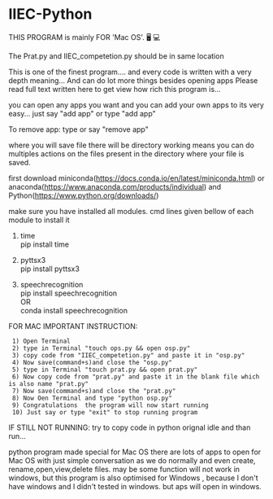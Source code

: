 # IIEC-Python


THIS PROGRAM is mainly FOR  'Mac OS'.      🖥 💻 

The Prat.py and IIEC_competetion.py should be in same location 

This is one of the finest program.... and every code is written with a very depth meaning...
And can do lot more things besides opening apps
Please read full text written here to get view how rich this program is...
 
 
 
you can open any apps you want and you can add your own apps to its very easy... 
just say "add app" or
type "add app" 

To remove app:
    type or say "remove app"
   


where you will save file there will be directory working means you can do multiples actions on the files present in the directory where your file is saved.


first download miniconda(https://docs.conda.io/en/latest/miniconda.html) or anaconda(https://www.anaconda.com/products/individual) and Python(https://www.python.org/downloads/) 

make sure you have installed all modules. cmd lines given bellow of each module to install it
  
1) time  
    pip install time
      
2) pyttsx3  
    pip install pyttsx3
    
3) speechrecognition   
      pip install speechrecognition  
                OR                
      conda install speechrecognition   
    
    
FOR MAC IMPORTANT INSTRUCTION:

     1) Open Terminal  
     2) type in Terminal "touch ops.py && open osp.py"  
     3) copy code from "IIEC_competetion.py" and paste it in "osp.py"          
     4) Now save(command+s)and close the "osp.py"    
     5) type in Terminal "touch prat.py && open prat.py"        
     6) Now copy code from "prat.py" and paste it in the blank file which is also name "prat.py"      
     7) Now save(command+s)and close the "prat.py"  
     8) Now Oen Terminal and type "python osp.py"
     9) Congratulations  the program will now start running 
     10) Just say or type "exit" to stop running program




IF STILL NOT RUNNING:
  try to copy code in python orignal idle and than run...


python program made special for Mac OS there are lots of apps to open for Mac OS with just simple conversation as we do normally and even create, rename,open,view,delete files. may be some function will not work in windows, but this program is also optimised for Windows ,  because I don't have windows and I didn't tested in windows. but aps will open in windows.  
